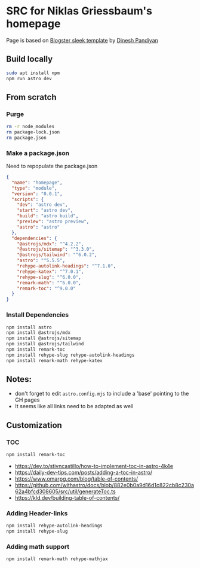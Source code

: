 # SRC for Niklas Griessbaum's homepage

Page is based on [Blogster sleek template](https://blogster-sleek.netlify.app) by [Dinesh Pandiyan](https://github.com/flexdinesh)


## Build locally
```bash
sudo apt install npm
npm run astro dev
```


## From scratch
### Purge
```bash
rm -r node_modules
rm package-lock.json
rm package.json
```

### Make a package.json
Need to repopulate the package.json
```json
{
  "name": "homepage",
  "type": "module",
  "version": "0.0.1",
  "scripts": {
    "dev": "astro dev",
    "start": "astro dev",
    "build": "astro build",
    "preview": "astro preview",
    "astro": "astro"
  },
  "dependencies": {
    "@astrojs/mdx": "^4.2.2",
    "@astrojs/sitemap": "^3.3.0",
    "@astrojs/tailwind": "^6.0.2",
    "astro": "^5.5.5",
    "rehype-autolink-headings": "^7.1.0",
    "rehype-katex": "^7.0.1",
    "rehype-slug": "^6.0.0",
    "remark-math": "^6.0.0",
    "remark-toc": "^9.0.0"
  }
}

```

### Install Dependencies
```bash
npm install astro
npm install @astrojs/mdx
npm install @astrojs/sitemap
npm install @astrojs/tailwind
npm install remark-toc
npm install rehype-slug rehype-autolink-headings
npm install remark-math rehype-katex
```


## Notes:
- don't forget to edit `astro.config.mjs` to include a 'base' pointing to the GH pages
- It seems like all links need to be adapted as well


## Customization
### TOC
```bash
npm install remark-toc
```

- https://dev.to/stivncastillo/how-to-implement-toc-in-astro-4k4e
- https://daily-dev-tips.com/posts/adding-a-toc-in-astro/
- https://www.omarpg.com/blog/table-of-contents/
- https://github.com/withastro/docs/blob/882e0b0a9d16d1c822cb8c230a62a4bfcd308605/src/util/generateToc.ts
- https://kld.dev/building-table-of-contents/


### Adding Header-links
```bash
npm install rehype-autolink-headings
npm install rehype-slug
```

### Adding math support
```bash
npm install remark-math rehype-mathjax
```



